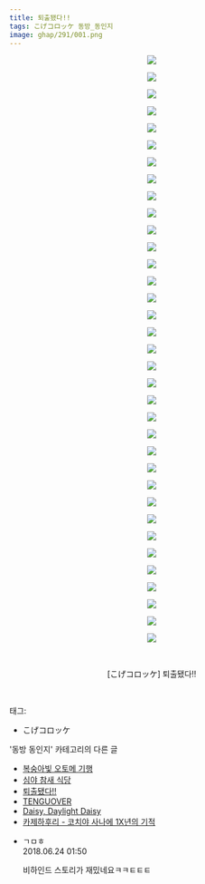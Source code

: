 ```yaml
---
title: 퇴출됐다!!
tags: こげコロッケ 동방_동인지
image: ghap/291/001.png
---
```

<div class="article">
<p style="text-align: center; clear: none; float: none;"><img src="{{ site.nasurl }}/ghap/291/001.png"/></p>
<p style="text-align: center; clear: none; float: none;"><img src="{{ site.nasurl }}/ghap/291/002.jpg"/></p>
<p style="text-align: center; clear: none; float: none;"><img src="{{ site.nasurl }}/ghap/291/003.png"/></p>
<p style="text-align: center; clear: none; float: none;"><img src="{{ site.nasurl }}/ghap/291/004.png"/></p>
<p style="text-align: center; clear: none; float: none;"><img src="{{ site.nasurl }}/ghap/291/005.png"/></p>
<p style="text-align: center; clear: none; float: none;"><img src="{{ site.nasurl }}/ghap/291/006.png"/></p>
<p style="text-align: center; clear: none; float: none;"><img src="{{ site.nasurl }}/ghap/291/007.png"/></p>
<p style="text-align: center; clear: none; float: none;"><img src="{{ site.nasurl }}/ghap/291/008.png"/></p>
<p style="text-align: center; clear: none; float: none;"><img src="{{ site.nasurl }}/ghap/291/009.png"/></p>
<p style="text-align: center; clear: none; float: none;"><img src="{{ site.nasurl }}/ghap/291/010.png"/></p>
<p style="text-align: center; clear: none; float: none;"><img src="{{ site.nasurl }}/ghap/291/011.png"/></p>
<p style="text-align: center; clear: none; float: none;"><img src="{{ site.nasurl }}/ghap/291/012.png"/></p>
<p style="text-align: center; clear: none; float: none;"><img src="{{ site.nasurl }}/ghap/291/013.png"/></p>
<p style="text-align: center; clear: none; float: none;"><img src="{{ site.nasurl }}/ghap/291/014.png"/></p>
<p style="text-align: center; clear: none; float: none;"><img src="{{ site.nasurl }}/ghap/291/015.png"/></p>
<p style="text-align: center; clear: none; float: none;"><img src="{{ site.nasurl }}/ghap/291/016.png"/></p>
<p style="text-align: center; clear: none; float: none;"><img src="{{ site.nasurl }}/ghap/291/017.png"/></p>
<p style="text-align: center; clear: none; float: none;"><img src="{{ site.nasurl }}/ghap/291/018.png"/></p>
<p style="text-align: center; clear: none; float: none;"><img src="{{ site.nasurl }}/ghap/291/019.png"/></p>
<p style="text-align: center; clear: none; float: none;"><img src="{{ site.nasurl }}/ghap/291/020.png"/></p>
<p style="text-align: center; clear: none; float: none;"><img src="{{ site.nasurl }}/ghap/291/021.png"/></p>
<p style="text-align: center; clear: none; float: none;"><img src="{{ site.nasurl }}/ghap/291/022.png"/></p>
<p style="text-align: center; clear: none; float: none;"><img src="{{ site.nasurl }}/ghap/291/023.png"/></p>
<p style="text-align: center; clear: none; float: none;"><img src="{{ site.nasurl }}/ghap/291/024.png"/></p>
<p style="text-align: center; clear: none; float: none;"><img src="{{ site.nasurl }}/ghap/291/025.png"/></p>
<p style="text-align: center; clear: none; float: none;"><img src="{{ site.nasurl }}/ghap/291/026.png"/></p>
<p style="text-align: center; clear: none; float: none;"><img src="{{ site.nasurl }}/ghap/291/027.png"/></p>
<p style="text-align: center; clear: none; float: none;"><img src="{{ site.nasurl }}/ghap/291/028.png"/></p>
<p style="text-align: center; clear: none; float: none;"><img src="{{ site.nasurl }}/ghap/291/029.png"/></p>
<p style="text-align: center; clear: none; float: none;"><img src="{{ site.nasurl }}/ghap/291/030.png"/></p>
<p style="text-align: center; clear: none; float: none;"><img src="{{ site.nasurl }}/ghap/291/031.png"/></p>
<p style="text-align: center; clear: none; float: none;"><img src="{{ site.nasurl }}/ghap/291/032.png"/></p>
<p style="text-align: center; clear: none; float: none;"><img src="{{ site.nasurl }}/ghap/291/033.png"/></p>
<p style="text-align: center; clear: none; float: none;"><img src="{{ site.nasurl }}/ghap/291/034.png"/></p>
<p style="text-align: center; clear: none; float: none;"><img src="{{ site.nasurl }}/ghap/291/035.png"/></p>
<p style="text-align: center; clear: none; float: none;"><br/></p>
<p style="text-align: center; clear: none; float: none;">[こげコロッケ] 퇴출됐다!!</p>
<p><br/></p>
</div><div class="tagTrail">
<p>태그: </p>
<ul>
<li>こげコロッケ</li>
</ul>
</div><div class="another">
<p>'동방 동인지' 카테고리의 다른 글</p>
<ul>
<li><a href="/2016-06-19-ghap_293">복숭아빛 오토메 기행</a></li>
<li><a href="/2016-06-19-ghap_292">심야 참새 식당</a></li>
<li><a href="/2016-06-19-ghap_291">퇴출됐다!!</a></li>
<li><a href="/2016-06-19-ghap_290">TENGUOVER</a></li>
<li><a href="/2016-06-19-ghap_289">Daisy, Daylight Daisy</a></li>
<li><a href="/2016-06-19-ghap_288">카제하후리 - 코치야 사나에 1X년의 기적</a></li>
</ul>
</div><div class="cb_module cb_fluid">
<div class="cb_wrt cb_profile">
<div class="comment">
<ul>
<li class="cb_thumb_off" id="comment15275967">
<div class="cb_comment_area">
<div class="cb_info_area">
<div class="cb_section">
<span class="cb_nick_name">ㄱㅁㅎ</span>
</div>
<div class="cb_section">
<span class="cb_date">2018.06.24 01:50 </span>
</div>
</div>
<div class="cb_dsc_comment">
<p class="cb_dsc">
											비하인드 스토리가 재밌네요ㅋㅋㅌㅌㅌ
										</p>
</div>
</div></li>
</ul>
</div>
</div><!-- commentList close -->
</div>